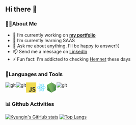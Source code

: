 ## Hi there 👋

### 🙋‍♀️About Me
- 🔭 I’m currently working on **[my portfolio](https://github.com/KyunginNa/my_portfolio)**
- 🌱 I’m currently learning SAAS
- 💬 Ask me about anything. I'll be happy to answer!:)
- 📫 Send me a message on [LinkedIn](https://www.linkedin.com/in/kyungin/)
- ⚡ Fun fact: I'm addicted to checking [Hemnet](https://www.hemnet.se/) these days

### 📝Languages and Tools
<a href="https://www.ruby-lang.org/" target="_blank"> <img src="https://www.vectorlogo.zone/logos/ruby-lang/ruby-lang-icon.svg" align="left" alt="git" height='32px'/> </a>
<a href="https://rubyonrails.org/" target="_blank"> <img src="https://rubyonrails.org/images/rails-logo.svg" align="left" alt="git" height='32px'/> </a>
<a href="https://developer.mozilla.org/en-US/docs/Web/JavaScript" target="_blank"> <img align="left" alt="JavaScript" height ="32px"  src="https://raw.githubusercontent.com/github/explore/80688e429a7d4ef2fca1e82350fe8e3517d3494d/topics/javascript/javascript.png"> </a>
<a href="https://reactjs.org/" target="_blank"> <img align="left" alt="React" height ="32px" src="https://raw.githubusercontent.com/github/explore/80688e429a7d4ef2fca1e82350fe8e3517d3494d/topics/react/react.png"></a>
<a href="https://nodejs.org" target="_blank"><img align="left" alt="Node.js" height ="32px" src="https://raw.githubusercontent.com/github/explore/80688e429a7d4ef2fca1e82350fe8e3517d3494d/topics/nodejs/nodejs.png"></a>
<a href="https://git-scm.com/" target="_blank"> <img src="https://www.vectorlogo.zone/logos/git-scm/git-scm-icon.svg" align="left" alt="git" height='32px'/> </a>  

<br />
<br />

### 📊 Github Activities
[![Kyungin's GitHub stats](https://github-readme-stats.vercel.app/api?username=KyunginNa&count_private=true&show_icons=true&theme=vue)](https://github.com/anuraghazra/github-readme-stats) [![Top Langs](https://github-readme-stats.vercel.app/api/top-langs/?username=KyunginNa&layout=compact&theme=vue)](https://github.com/anuraghazra/github-readme-stats)
